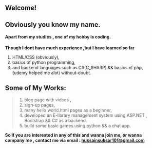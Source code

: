 ## Welcome!

## Obviously you know my name. 
#### Apart from my studies , one of my hobby is coding. 
**Though I dont have much experience ,but I  have learned so far**
1. HTML/CSS (obviously),
2. basics of python programming, 
3. and backend languages such as C#(C_SHARP) &&  basics of php, (udemy helped me alot)  without-doubt.

## Some of My Works:
> 1. blog page with videos ,
> 2. sign-up pages,
> 3. many hello world.html pages as a beginner,
> 4. developed an E-library management system using ASP.NET , Bootstrap && C# as a backend.
> 5. build some basic games using python && a chat app.

**So if you are interested in any of this and wanna join me, or wanna company me , contact me via email : hussainsuksar101@gmail.com**



